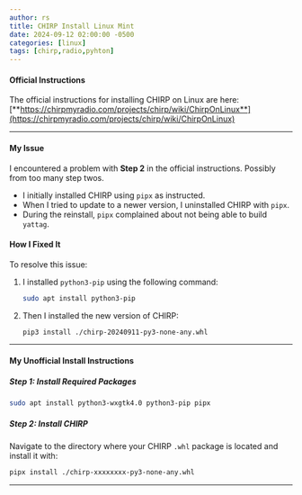 ```yaml
---
author: rs
title: CHIRP Install Linux Mint
date: 2024-09-12 02:00:00 -0500 
categories: [linux]
tags: [chirp,radio,pyhton]
---
```


#### Official Instructions
The official instructions for installing CHIRP on Linux are here:  
[**https://chirpmyradio.com/projects/chirp/wiki/ChirpOnLinux**](https://chirpmyradio.com/projects/chirp/wiki/ChirpOnLinux)

---

#### My Issue
I encountered a problem with **Step 2** in the official instructions. Possibly from too many step twos.

- I initially installed CHIRP using `pipx` as instructed.
- When I tried to update to a newer version, I uninstalled CHIRP with `pipx`. 
- During the reinstall, `pipx` complained about not being able to build `yattag`.

#### How I Fixed It
To resolve this issue:

1. I installed `python3-pip` using the following command:
   ```bash
   sudo apt install python3-pip
   ```

2. Then I installed the new version of CHIRP:
   ```bash
   pip3 install ./chirp-20240911-py3-none-any.whl
   ```

---

#### My Unofficial Install Instructions

##### **Step 1: Install Required Packages**
```bash
sudo apt install python3-wxgtk4.0 python3-pip pipx
```

##### **Step 2: Install CHIRP**
Navigate to the directory where your CHIRP `.whl` package is located and install it with:
```bash
pipx install ./chirp-xxxxxxxx-py3-none-any.whl
```

--- 